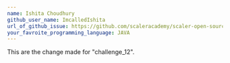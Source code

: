 ```yaml
---
name: Ishita Choudhury
github_user_name: ImcalledIshita
url_of_github_issue: https://github.com/scaleracademy/scaler-open-source-september-challenge/issues/260
your_favroite_programming_language: JAVA
---
```

This are the change made for "challenge_12".
